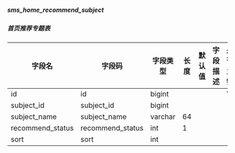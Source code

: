 
##### sms_home_recommend_subject
##### 首页推荐专题表
|字段名|字段码|字段类型|长度|默认值|字段描述|是否主键|
|----|----|----|----|----|----|----|
|id|id|bigint||||Y|
|subject_id|subject_id|bigint|||||
|subject_name|subject_name|varchar|64||||
|recommend_status|recommend_status|int|1||||
|sort|sort|int|||||
